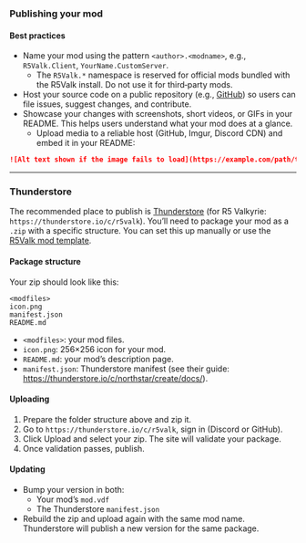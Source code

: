 ### Publishing your mod

#### Best practices

- Name your mod using the pattern `<author>.<modname>`, e.g., `R5Valk.Client`, `YourName.CustomServer`.
  - The `R5Valk.*` namespace is reserved for official mods bundled with the R5Valk install. Do not use it for third‑party mods.
- Host your source code on a public repository (e.g., [GitHub](https://github.com/)) so users can file issues, suggest changes, and contribute.
- Showcase your changes with screenshots, short videos, or GIFs in your README. This helps users understand what your mod does at a glance.
  - Upload media to a reliable host (GitHub, Imgur, Discord CDN) and embed it in your README:

```markdown
![Alt text shown if the image fails to load](https://example.com/path/to/image-or-gif.gif)
```

---

### Thunderstore

The recommended place to publish is [Thunderstore](https://thunderstore.io/) (for R5 Valkyrie: `https://thunderstore.io/c/r5valk`). You’ll need to package your mod as a `.zip` with a specific structure. You can set this up manually or use the [R5Valk mod template](https://github.com/r5valkyrie/r5valk-mod-template).

#### Package structure

Your zip should look like this:

```
<modfiles>
icon.png
manifest.json
README.md
```

- `<modfiles>`: your mod files.
- `icon.png`: 256×256 icon for your mod.
- `README.md`: your mod’s description page.
- `manifest.json`: Thunderstore manifest (see their guide: https://thunderstore.io/c/northstar/create/docs/).

#### Uploading

1. Prepare the folder structure above and zip it.
2. Go to `https://thunderstore.io/c/r5valk`, sign in (Discord or GitHub).
3. Click Upload and select your zip. The site will validate your package.
4. Once validation passes, publish.

#### Updating

- Bump your version in both:
  - Your mod’s `mod.vdf`
  - The Thunderstore `manifest.json`
- Rebuild the zip and upload again with the same mod name. Thunderstore will publish a new version for the same package.
